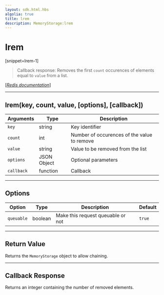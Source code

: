 ```yaml
---
layout: sdk.html.hbs
algolia: true
title: lrem
description: MemoryStorage:lrem
---
```

  

# lrem
[snippet=lrem-1]
> Callback response:
Removes the first `count` occurences of elements equal to `value` from a list.

[[_Redis documentation_]](https://redis.io/commands/lrem)

---

## lrem(key, count, value, [options], [callback])

| Arguments | Type | Description |
|---------------|---------|----------------------------------------|
| `key` | string | Key identifier |
| `count` | int | Number of occurences of the value to remove |
| `value` | string | Value to be removed from the list |
| `options` | JSON Object | Optional parameters |
| `callback` | function | Callback |

---

## Options

| Option | Type | Description | Default |
|---------------|---------|----------------------------------------|---------|
| `queuable` | boolean | Make this request queuable or not  | ``true`` |
---

## Return Value

Returns the `MemoryStorage` object to allow chaining.

---

## Callback Response

Returns an integer containing the number of removed elements.
